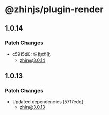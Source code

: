 # @zhinjs/plugin-render

## 1.0.14

### Patch Changes

- c5915d0: 结构优化
  - zhin@3.0.14

## 1.0.13

### Patch Changes

- Updated dependencies [5717edc]
  - zhin@3.0.13
